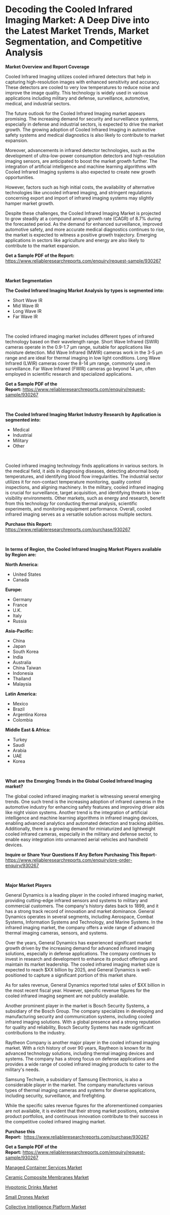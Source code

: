 <p><h1>Decoding the Cooled Infrared Imaging Market: A Deep Dive into the Latest Market Trends, Market Segmentation, and Competitive Analysis</h1></p><p><strong>Market Overview and Report Coverage</strong></p>
<p><p>Cooled Infrared Imaging utilizes cooled infrared detectors that help in capturing high-resolution images with enhanced sensitivity and accuracy. These detectors are cooled to very low temperatures to reduce noise and improve the image quality. This technology is widely used in various applications including military and defense, surveillance, automotive, medical, and industrial sectors.</p><p>The future outlook for the Cooled Infrared Imaging market appears promising. The increasing demand for security and surveillance systems, especially in defense and industrial sectors, is expected to drive the market growth. The growing adoption of Cooled Infrared Imaging in automotive safety systems and medical diagnostics is also likely to contribute to market expansion.</p><p>Moreover, advancements in infrared detector technologies, such as the development of ultra-low-power consumption detectors and high-resolution imaging sensors, are anticipated to boost the market growth further. The integration of artificial intelligence and machine learning algorithms with Cooled Infrared Imaging systems is also expected to create new growth opportunities.</p><p>However, factors such as high initial costs, the availability of alternative technologies like uncooled infrared imaging, and stringent regulations concerning export and import of infrared imaging systems may slightly hamper market growth.</p><p>Despite these challenges, the Cooled Infrared Imaging Market is projected to grow steadily at a compound annual growth rate (CAGR) of 8.7% during the forecasted period. As the demand for enhanced surveillance, improved automotive safety, and more accurate medical diagnostics continues to rise, the market is expected to witness a positive growth trajectory. Emerging applications in sectors like agriculture and energy are also likely to contribute to the market expansion.</p></p>
<p><strong>Get a Sample PDF of the Report:</strong> <a href="https://www.reliableresearchreports.com/enquiry/request-sample/930267">https://www.reliableresearchreports.com/enquiry/request-sample/930267</a></p>
<p>&nbsp;</p>
<p><strong>Market Segmentation</strong></p>
<p><strong>The Cooled Infrared Imaging Market Analysis by types is segmented into:</strong></p>
<p><ul><li>Short Wave IR</li><li>Mid Wave IR</li><li>Long Wave IR</li><li>Far Wave IR</li></ul></p>
<p>&nbsp;</p>
<p><p>The cooled infrared imaging market includes different types of infrared technology based on their wavelength range. Short Wave Infrared (SWIR) cameras operate in the 0.9-1.7 μm range, suitable for applications like moisture detection. Mid Wave Infrared (MWIR) cameras work in the 3-5 μm range and are ideal for thermal imaging in low light conditions. Long Wave Infrared (LWIR) cameras cover the 8-14 μm range, commonly used in surveillance. Far Wave Infrared (FWIR) cameras go beyond 14 μm, often employed in scientific research and specialized applications.</p></p>
<p><strong>Get a Sample PDF of the Report:</strong>&nbsp;<a href="https://www.reliableresearchreports.com/enquiry/request-sample/930267">https://www.reliableresearchreports.com/enquiry/request-sample/930267</a></p>
<p>&nbsp;</p>
<p><strong>The Cooled Infrared Imaging Market Industry Research by Application is segmented into:</strong></p>
<p><ul><li>Medical</li><li>Industrial</li><li>Military</li><li>Other</li></ul></p>
<p>&nbsp;</p>
<p><p>Cooled infrared imaging technology finds applications in various sectors. In the medical field, it aids in diagnosing diseases, detecting abnormal body temperatures, and identifying blood flow irregularities. The industrial sector utilizes it for non-contact temperature monitoring, quality control inspections, and aligning machinery. In the military, cooled infrared imaging is crucial for surveillance, target acquisition, and identifying threats in low-visibility environments. Other markets, such as energy and research, benefit from this technology for conducting thermal analysis, scientific experiments, and monitoring equipment performance. Overall, cooled infrared imaging serves as a versatile solution across multiple sectors.</p></p>
<p><strong>Purchase this Report:</strong>&nbsp; <a href="https://www.reliableresearchreports.com/purchase/930267">https://www.reliableresearchreports.com/purchase/930267</a></p>
<p>&nbsp;</p>
<p><strong>In terms of Region, the Cooled Infrared Imaging Market Players available by Region are:</strong></p>
<p>
    <p> <strong> North America: </strong>
        <ul>
            <li>United States</li>
            <li>Canada</li>
        </ul>
        </p> 
    <p> <strong> Europe: </strong>
        <ul>
            <li>Germany</li>
            <li>France</li>
            <li>U.K.</li>
            <li>Italy</li>
            <li>Russia</li>
        </ul>
        </p> 
    <p> <strong> Asia-Pacific: </strong>
        <ul>
            <li>China</li>
            <li>Japan</li>
            <li>South Korea</li>
            <li>India</li>
            <li>Australia</li>
            <li>China Taiwan</li>
            <li>Indonesia</li>
            <li>Thailand</li>
            <li>Malaysia</li>
        </ul>
        </p> 
    <p> <strong> Latin America: </strong>
        <ul>
            <li>Mexico</li>
            <li>Brazil</li>
            <li>Argentina Korea</li>
            <li>Colombia</li>
        </ul>
        </p> 
    <p> <strong> Middle East & Africa: </strong>
        <ul>
            <li>Turkey</li>
            <li>Saudi</li>
            <li>Arabia</li>
            <li>UAE</li>
            <li>Korea</li>
        </ul>
    </p>
    </p>
<p>&nbsp;</p>
<p><strong>What are the Emerging Trends in the Global Cooled Infrared Imaging market?</strong></p>
<p><p>The global cooled infrared imaging market is witnessing several emerging trends. One such trend is the increasing adoption of infrared cameras in the automotive industry for enhancing safety features and improving driver aids like night vision systems. Another trend is the integration of artificial intelligence and machine learning algorithms in infrared imaging devices, enabling advanced analytics and automated detection and tracking abilities. Additionally, there is a growing demand for miniaturized and lightweight cooled infrared cameras, especially in the military and defense sector, to enable easy integration into unmanned aerial vehicles and handheld devices.</p></p>
<p><strong>Inquire or Share Your Questions If Any Before Purchasing This Report</strong>- <a href="https://www.reliableresearchreports.com/enquiry/pre-order-enquiry/930267">https://www.reliableresearchreports.com/enquiry/pre-order-enquiry/930267</a></p>
<p>&nbsp;</p>
<p><strong>Major Market Players</strong></p>
<p><p>General Dynamics is a leading player in the cooled infrared imaging market, providing cutting-edge infrared sensors and systems to military and commercial customers. The company's history dates back to 1899, and it has a strong track record of innovation and market dominance. General Dynamics operates in several segments, including Aerospace, Combat Systems, Information Systems and Technology, and Marine Systems. In the infrared imaging market, the company offers a wide range of advanced thermal imaging cameras, sensors, and systems.</p><p>Over the years, General Dynamics has experienced significant market growth driven by the increasing demand for advanced infrared imaging solutions, especially in defense applications. The company continues to invest in research and development to enhance its product offerings and maintain its market leadership. The cooled infrared imaging market size is expected to reach $XX billion by 2025, and General Dynamics is well-positioned to capture a significant portion of this market share.</p><p>As for sales revenue, General Dynamics reported total sales of $XX billion in the most recent fiscal year. However, specific revenue figures for the cooled infrared imaging segment are not publicly available.</p><p>Another prominent player in the market is Bosch Security Systems, a subsidiary of the Bosch Group. The company specializes in developing and manufacturing security and communication systems, including cooled infrared imaging solutions. With a global presence and a strong reputation for quality and reliability, Bosch Security Systems has made significant contributions to the industry.</p><p>Raytheon Company is another major player in the cooled infrared imaging market. With a rich history of over 90 years, Raytheon is known for its advanced technology solutions, including thermal imaging devices and systems. The company has a strong focus on defense applications and provides a wide range of cooled infrared imaging products to cater to the military's needs.</p><p>Samsung Techwin, a subsidiary of Samsung Electronics, is also a considerable player in the market. The company manufactures various types of thermal imaging cameras and systems for diverse applications, including security, surveillance, and firefighting.</p><p>While the specific sales revenue figures for the aforementioned companies are not available, it is evident that their strong market positions, extensive product portfolios, and continuous innovation contribute to their success in the competitive cooled infrared imaging market.</p></p>
<p><strong>Purchase this Report:</strong>&nbsp;&nbsp;<a href="https://www.reliableresearchreports.com/purchase/930267">https://www.reliableresearchreports.com/purchase/930267</a></p>
<p></p>
<p><strong>Get a Sample PDF of the Report:</strong>&nbsp;<a href="https://www.reliableresearchreports.com/enquiry/request-sample/930267">https://www.reliableresearchreports.com/enquiry/request-sample/930267</a></p>
<p><p><a href="https://medium.com/@siennaferry2023/managed-container-services-market-size-growth-forecast-2023-2030-1759281b635d">Managed Container Services Market</a></p><p><a href="https://github.com/GroverBarry/Market-Research-Report-List-1/blob/main/ceramic-composite-membranes-market.md">Ceramic Composite Membranes Market</a></p><p><a href="https://www.reportprime.com/hypotonic-drinks-r6082">Hypotonic Drinks Market</a></p><p><a href="https://issuu.com/reportprime-2/docs/small-drones-market-size-2030.pptx?fr=xKAE9_zU1NQ">Small Drones Market</a></p><p><a href="https://medium.com/@russpollich/collective-intelligence-platform-market-size-growth-forecast-2023-2030-3fe77e628ba6">Collective Intelligence Platform Market</a></p></p>
